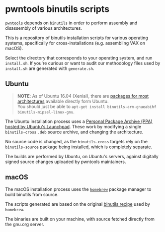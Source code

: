 # pwntools binutils scripts

[`pwntools`](http://pwntools.com) depends on `binutils` in order to perform assembly and disassembly of various architectures.

This is a repository of binutils installation scripts for various operating systems, specifically for cross-installations (e.g. assembling VAX on macOS).

Select the directory that corresponds to your operating system, and run `install.sh`.  If you're curious or want to audit our methodology files used by `install.sh` are generated with `generate.sh`.

## Ubuntu

> **NOTE**: As of Ubuntu 16.04 (Xenial), there are [packages for most architectures](https://launchpad.net/ubuntu/xenial/+source/binutils) available directly form Ubuntu.  
You should just be able to `apt-get install binutils-arm-gnueabihf binutils-mipsel-linux-gnu`.

The Ubuntu installation process uses a [Personal Package Archive (PPA) hosted by Ubuntu's Launchpad](https://launchpad.net/~pwntools/+archive/ubuntu/binutils).  These work by modifying a single `binutils-cross` `.deb` source archive, and changing the architecture.

No source code is changed, as the `binutils-cross` targets rely on the `binutils-source` package being installed, which is completely separate.

The builds are performed by Ubuntu, on Ubuntu's servers, against digitally signed source changes uploaded by pwntools maintainers.

## macOS

The macOS installation process uses the [`homebrew`](http://brew.sh) package manager to build binutils from source.

The scripts generated are based on the original [binutils recipe](https://github.com/Homebrew/homebrew-core/blob/master/Formula/binutils.rb) used by `homebrew`.

The binaries are built on your machine, with source fetched directly from the gnu.org server.
